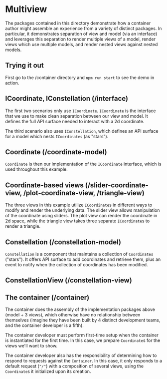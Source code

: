# Multiview

The packages contained in this directory demonstrate how a container author might assemble an experience from a variety of distinct packages.  In particular, it demonstrates separation of view and model (via an interface) and leverages this separation to render multiple views of a model, render views which use multiple models, and render nested views against nested models.

## Trying it out

First go to the /container directory and `npm run start` to see the demo in action.

## ICoordinate, IConstellation (/interface)

The first two scenarios only use `ICoordinate`.  `ICoordinate` is the interface that we use to make clean separation between our view and model.  It defines the full API surface needed to interact with a 2d coordinate.

The third scenario also uses `IConstellation`, which defines an API surface for a model which nests `ICoordinates` (as "stars").

## Coordinate (/coordinate-model)

`Coordinate` is then our implementation of the `ICoordinate` interface, which is used throughout this example.

## Coordinate-based views (/slider-coordinate-view, /plot-coordinate-view, /triangle-view)

The three views in this example utilize `ICoordinate`s in different ways to modify and render the underlying data.  The slider view allows manipulation of the coordinate using sliders.  The plot view can render the coordinate in 2d space, while the triangle view takes three separate `ICoordinate`s to render a triangle.

## Constellation (/constellation-model)

`Constellation` is a component that maintains a collection of `Coordinates` ("stars").  It offers API surface to add coordinates and retrieve them, plus an event to notify when the collection of coordinates has been modified.

## ConstellationView (/constellation-view)

## The container (/container)

The container does the assembly of the implementation packages above (model + 3 views), which otherwise have no relationship between themselves (imagine they have been built by 4 distinct development teams, and the container developer is a fifth).

The container developer must perform first-time setup when the container is instantiated for the first time.  In this case, we prepare `Coordinate`s for the views we'll want to show.

The container developer also has the responsibility of determining how to respond to requests against the `Container`.  In this case, it only responds to a default request (`"/"`) with a composition of several views, using the `Coordinate`s it initialized upon its creation.
